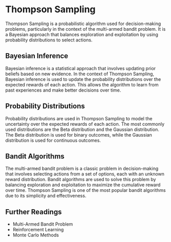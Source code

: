 # Thompson Sampling

Thompson Sampling is a probabilistic algorithm used for decision-making problems, particularly in the context of the multi-armed bandit problem. It is a Bayesian approach that balances exploration and exploitation by using probability distributions to select actions.

## Bayesian Inference

Bayesian inference is a statistical approach that involves updating prior beliefs based on new evidence. In the context of Thompson Sampling, Bayesian inference is used to update the probability distributions over the expected rewards of each action. This allows the algorithm to learn from past experiences and make better decisions over time.

## Probability Distributions

Probability distributions are used in Thompson Sampling to model the uncertainty over the expected rewards of each action. The most commonly used distributions are the Beta distribution and the Gaussian distribution. The Beta distribution is used for binary outcomes, while the Gaussian distribution is used for continuous outcomes.

## Bandit Algorithms

The multi-armed bandit problem is a classic problem in decision-making that involves selecting actions from a set of options, each with an unknown reward distribution. Bandit algorithms are used to solve this problem by balancing exploration and exploitation to maximize the cumulative reward over time. Thompson Sampling is one of the most popular bandit algorithms due to its simplicity and effectiveness.

## Further Readings

- Multi-Armed Bandit Problem
- Reinforcement Learning
- Monte Carlo Methods
